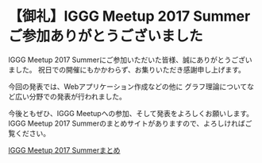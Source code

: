 # 【御礼】IGGG Meetup 2017 Summer ご参加ありがとうございました

IGGG Meetup 2017 Summerにご参加いただいた皆様、誠にありがとうございました。
祝日での開催にもかかわらず、お集りいただき感謝申し上げます。

今回の発表では、Webアプリケーション作成などの他に
グラフ理論についてなど広い分野での発表が行われました。

今後ともぜひ、IGGG Meetupへの参加、そして発表をよろしくお願いします。
IGGG Meetup 2017 Summerのまとめサイトがありますので、よろしければご覧ください。

[IGGG Meetup 2017 Summerまとめ](https://www.iggg.org/wiki/?IGGG%20Meetup%202017%20Summer)